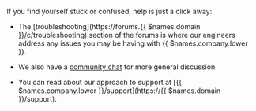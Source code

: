 If you find yourself stuck or confused, help is just a click away:

- The [troubleshooting](https://forums.{{ $names.domain }}/c/troubleshooting) section of the forums is where our engineers address any issues you may be having with {{ $names.company.lower }}.  

- We also have a [community chat](https://gitter.im/resin-io/chat) for more general discussion.

- You can read about our approach to support at [{{ $names.company.lower }}/support](https://{{ $names.domain }}/support).

